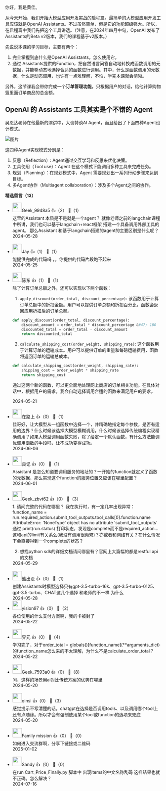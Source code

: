 你好，我是黄佳。

从今天开始，我们开始大模型应用开发实战的启程篇。最简单的大模型应用开发工具应该就是OpenAI Assistants。不过虽然简单，但是它的功能超级强大。所以，在启程篇中我们先把这个工具讲透。（注意，在2024年四月中旬，OpenAI 发布了Assistants的Beta v2版本，我们的课程基于v2版本。）

先说说本课的学习目标，主要有两个：

1. 完全掌握到底什么是OpenAI Assistants，怎么使用它。
2. 通过 Assistants提供的Function，把自然语言问答自动地转换成函数调用的元数据，并能够动态地选择合适的函数进行调用。其中，什么是函数调用的元数据，什么是动态调用，也许有一点难理解，不怕，学完本课就会清晰。

另外，这节课我会带你完成一个**订单管理功能**，只根据用户的对话，给他计算购物篮里面订单商品的总金额。

## OpenAI 的 Assistants 工具其实是个不错的 Agent

吴恩达老师在他最新的演讲中，大谈特谈AI Agent，而且给出了下面四种Agent设计模式。

![图片](https://static001.geekbang.org/resource/image/c3/a5/c387871a9d18302e64a81c56924987a5.png?wh=2154x1135)

这四种Agent实现模式分别是：

1. 反思（Reflection）：Agent通过交互学习和反思来优化决策。
2. 工具使用（Tool use）：Agent 在这个模式下能调用多种工具来完成任务。
3. 规划（Planning）：在规划模式中，Agent 需要规划出一系列行动步骤来达到目标。
4. 多Agent协作（Multiagent collaboration）：涉及多个Agent之间的协作。
<div><strong>精选留言（13）</strong></div><ul>
<li><img src="http://thirdwx.qlogo.cn/mmopen/vi_32/Q0j4TwGTfTLFvhaPbJ1sBZqr8GQRVDiaxsicukAETVzjqmBRba2WqibbmX3NmoPIkaNEnBvyaWobyCjGN0FJgGnKQ/132" width="30px"><span>Geek_9948a5</span> 👍（2） 💬（1）<div>这里的Assistant 本质是不是就是一个agent？
就像老师之前的langchain课程中所讲，我们也可以基于langchain+react框架 搭建一个具备调用外部工具的agent。
那么Assistant 和基于langchain搭建的agent的主要区别是什么呢？</div>2024-05-28</li><br/><li><img src="https://static001.geekbang.org/account/avatar/00/1e/f6/af/17886a09.jpg" width="30px"><span>Jay</span> 👍（1） 💬（1）<div>能提供完成的代码吗 ，，你提供的代码片段跑不起来</div>2024-05-25</li><br/><li><img src="https://thirdwx.qlogo.cn/mmopen/vi_32/Ge7uhlEVxicQT73YuomDPrVKI8UmhqxKWrhtO5GMNlFjrHWfd3HAjgaSribR4Pzorw8yalYGYqJI4VPvUyPzicSKg/132" width="30px"><span>陈东</span> 👍（1） 💬（1）<div>除了计算订单总额之外，还可以实现以下两个函数：

1. `apply_discount(order_total, discount_percentage)`: 该函数用于计算订单总额中的折扣金额。用户可以提供订单总额和折扣百分比，函数会返回应用折扣后的订单总额。

```python
def apply_discount(order_total, discount_percentage):
    discount_amount = order_total * discount_percentage &#47; 100
    discounted_total = order_total - discount_amount
    return discounted_total
```

2. `calculate_shipping_cost(order_weight, shipping_rate)`: 这个函数用于计算订单的运输成本。用户可以提供订单的重量和每磅运输费用，函数将返回订单的运输总成本。

```python
def calculate_shipping_cost(order_weight, shipping_rate):
    shipping_cost = order_weight * shipping_rate
    return shipping_cost
```

通过这两个新的函数，可以更全面地处理网上商店的订单相关功能。在具体对话中，根据用户的需求，我会自动选择调用合适的函数来满足用户的要求。</div>2024-05-21</li><br/><li><img src="https://static001.geekbang.org/account/avatar/00/15/66/8f/02be926d.jpg" width="30px"><span>在路上</span> 👍（0） 💬（1）<div>佳哥好，让大模型从一组函数中选择一个，并精确地指定每个参数，是否有适用的边界？什么时候该选择大模型模糊调用，什么时候该选择传统编程实现精确调用？如果大模型调用函数失败，除了给定一个默认函数，有什么方法能调优调用函数的手段吗，让不成功变得成功。</div>2024-06-06</li><br/><li><img src="https://static001.geekbang.org/account/avatar/00/0f/c5/1f/8e9ee163.jpg" width="30px"><span>良记</span> 👍（0） 💬（1）<div>Assistant 是怎么知道要调用服务的地址的？一开始的function就定义了函数的元数据，那么实现这个function的服务位置又应该在哪里配置？</div>2024-06-01</li><br/><li><img src="https://static001.geekbang.org/account/avatar/00/0f/f8/ba/d28174a9.jpg" width="30px"><span>Geek_zbvt62</span> 👍（0） 💬（3）<div>1. 请问完整的代码在哪里？
我在执行时，有一定几率出现异常：
    function_name = run.required_action.submit_tool_outputs.tool_calls[0].function.name
    AttributeError: &#39;NoneType&#39; object has no attribute &#39;submit_tool_outputs&#39;
通过 print(run.status) 打印状态，发现是complete而不是required_action...
这和api的limit有关系么(我没有调用很频繁)？亦或者和网络有关？在什么情况下会直接得到一个complete的状态？

2. 想找python sdk的详细文档请问哪里有？官网上大篇幅的都是restful api的文档</div>2024-05-29</li><br/><li><img src="https://static001.geekbang.org/account/avatar/00/11/7a/21/a33cc944.jpg" width="30px"><span>熊出没</span> 👍（0） 💬（1）<div>创建Assistants时模型选择只有gpt-3.5-turbo-16k、gpt-3.5-turbo-0125、gpt-3.5-turbo、CHAT这几个选择 和老师的不一样 为什么
</div>2024-05-28</li><br/><li><img src="https://thirdwx.qlogo.cn/mmopen/vi_32/Q0j4TwGTfTICAILuSqtnARmMmomT7ic85ITviaiaJlowficJ4XH1pkh1syt1EFtOTvrMht2yOWxlW710AicaAf1EXEg/132" width="30px"><span>yision97</span> 👍（0） 💬（2）<div>各位使用的什么支付方案啊，我的卡被封了</div>2024-05-22</li><br/><li><img src="https://static001.geekbang.org/account/avatar/00/38/f4/86/21ea3970.jpg" width="30px"><span>界元</span> 👍（0） 💬（4）<div>学习完了，对于order_total = globals()[function_name](**arguments_dict)的function_name怎么来的不太理解，为什么不是calculate_order_total？</div>2024-05-22</li><br/><li><img src="" width="30px"><span>Geek_7593a0</span> 👍（0） 💬（8）<div>问，这样的场景用ai对比传统方案的优势在哪里</div>2024-05-20</li><br/><li><img src="https://static001.geekbang.org/account/avatar/00/19/70/67/0c1359c2.jpg" width="30px"><span>qinsi</span> 👍（0） 💬（3）<div>感觉提示不写清楚的话，chatgpt在选择是否调用tools、以及调用哪个tool上还有点随缘。所以才会有强制使用某个tool或function的选项来兜底</div>2024-05-20</li><br/><li><img src="https://static001.geekbang.org/account/avatar/00/29/5c/c9/f1b053f2.jpg" width="30px"><span>Family mission</span> 👍（0） 💬（0）<div>如何进入交流群啊，分享下链接或二维码</div>2025-01-02</li><br/><li><img src="https://static001.geekbang.org/account/avatar/00/0f/b4/e9/f43781b3.jpg" width="30px"><span>Sandy</span> 👍（0） 💬（0）<div>在run Cart_Price_Finally.py 脚本中 出现items的中文名称乱码 这样结果也就不正确。怎么解决？</div>2024-07-16</li><br/>
</ul>
